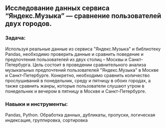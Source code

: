 ## Исследование данных сервиса “Яндекс.Музыка” — сравнение пользователей двух городов.

### Задача:
Используя реальные данные из сервиса "Яндекс.Музыка" и библиотеку Pandas, необходимо проверить данные и сравнить поведение и предпочтения пользователей из двух столиц – Москвы и Санкт-Петербурга. Цель состоит в проведении сравнительного анализа музыкальных предпочтений пользователей "Яндекс.Музыка" в Москве и Санкт-Петербурге. Конкретно, необходимо сравнить количество прослушиваний в понедельник, среду и пятницу в обоих городах, а также сравнить жанры, которые пользователи слушают утром в понедельник и вечером в пятницу в Москве и Санкт-Петербурге.

### Навыки и инструменты:
Pandas, Python.
Обработка данных, дубликаты, пропуски, логическая индексация, группировка, сортировка
